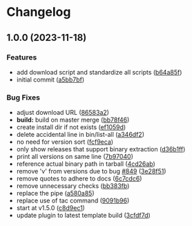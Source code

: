 # Changelog

## 1.0.0 (2023-11-18)


### Features

* add download script and standardize all scripts ([b64a85f](https://github.com/particledecay/asdf-kconf/commit/b64a85fce495a95fef6821640a89c2989dbf2600))
* initial commit ([a5bb7bf](https://github.com/particledecay/asdf-kconf/commit/a5bb7bfb697ebc0deab3cfa19f02c8141126e72a))


### Bug Fixes

* adjust download URL ([86583a2](https://github.com/particledecay/asdf-kconf/commit/86583a291b92a4d680a165f9d1b99f50bed94934))
* **build:** build on master merge ([bb78f46](https://github.com/particledecay/asdf-kconf/commit/bb78f46080d8eccecb08efce2efab231b444d34a))
* create install dir if not exists ([ef1059d](https://github.com/particledecay/asdf-kconf/commit/ef1059dfa3ad5c40a15a87a87009be9ffe0fcbea))
* delete accidental line in bin/list-all ([a346df2](https://github.com/particledecay/asdf-kconf/commit/a346df25b1ef6bc581199c0a51871efe35edc757))
* no need for version sort ([fcf9eca](https://github.com/particledecay/asdf-kconf/commit/fcf9ecabc456b232917413e377c26d91541bba29))
* only show releases that support binary extraction ([d36b1ff](https://github.com/particledecay/asdf-kconf/commit/d36b1ff5109d06199182f2732e2a8a24888f2bbe))
* print all versions on same line ([7b97040](https://github.com/particledecay/asdf-kconf/commit/7b9704025ed73dc68088bd050a2a6e78a5a82e2f))
* reference actual binary path in tarball ([4cd26ab](https://github.com/particledecay/asdf-kconf/commit/4cd26ab1b22fe3af1bdf82435c0c7a3b75870dfc))
* remove 'v' from versions due to bug [#849](https://github.com/particledecay/asdf-kconf/issues/849) ([3e28f51](https://github.com/particledecay/asdf-kconf/commit/3e28f51d5fb4a638e9ed16df957471aa0adc98d1))
* remove quotes to adhere to docs ([6c7cdc6](https://github.com/particledecay/asdf-kconf/commit/6c7cdc62dcb9d1002cd9a8cefd22d1fba9b04e11))
* remove unnecessary checks ([bb383fb](https://github.com/particledecay/asdf-kconf/commit/bb383fba7ac1f507377a4c2ef091391925ebdde7))
* replace the pipe ([a580a85](https://github.com/particledecay/asdf-kconf/commit/a580a852f4b602dead4ae6cb4ffe3bc622daf5fc))
* replace use of tac command ([9091b96](https://github.com/particledecay/asdf-kconf/commit/9091b962ac9459aecf3e86a025d8d9825c70de4d))
* start at v1.5.0 ([c8d9ec1](https://github.com/particledecay/asdf-kconf/commit/c8d9ec12dfcfe904af9ede941ef52ae12fb15b3a))
* update plugin to latest template build ([3cfdf7d](https://github.com/particledecay/asdf-kconf/commit/3cfdf7d8f9684a0bcbfd530a997a4e66b391e6c9))

